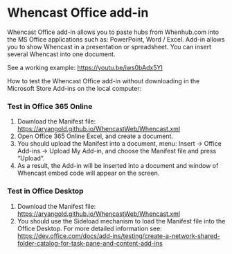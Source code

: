 # Whencast Office add-in

Whencast Office add-in allows you to paste hubs from Whenhub.com into the MS Office applications such as: PowerPoint, Word / Excel. Add-in allows you to show Whencast in a presentation or spreadsheet. You can insert several Whencast into one document.

See a working example: https://youtu.be/iws0bAdx5YI

How to test the Whencast Office add-in without downloading in the Microsoft Store Add-ins on the local computer:

### Test in Office 365 Online
1. Download the Manifest file: https://aryangold.github.io/WhencastWeb/Whencast.xml
2. Open Office 365 Online Excel, and create a document.
3. You should upload the Manifest into a document, menu: Insert -> Office Add-ins -> Upload My Add-in, and choose the Manifest file and press “Upload”.
4. As a result, the Add-in will be inserted into a document and window of Whencast embed code will appear on the screen.

### Test in Office Desktop
1. Download the Manifest file: https://aryangold.github.io/WhencastWeb/Whencast.xml
2. You should use the Sideload mechanism to load the Manifest file into the Office Desktop. For more detailed information see: https://dev.office.com/docs/add-ins/testing/create-a-network-shared-folder-catalog-for-task-pane-and-content-add-ins

